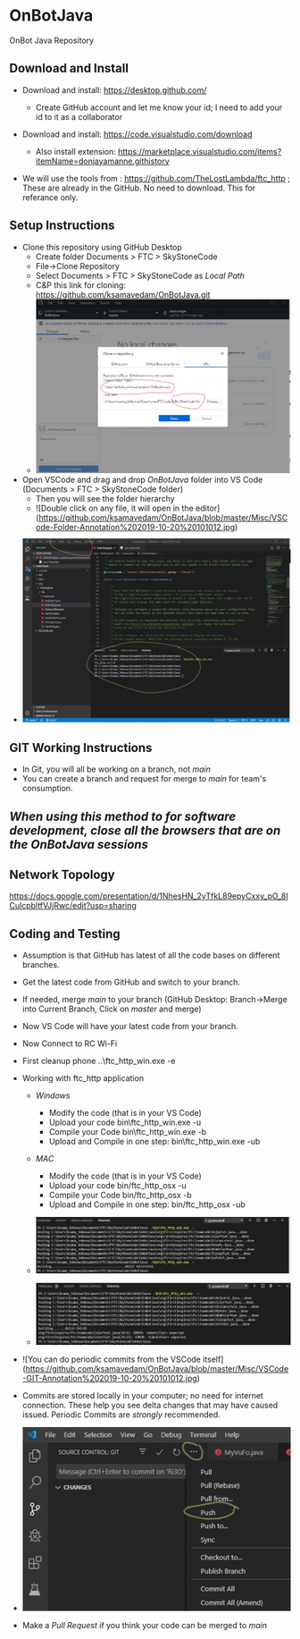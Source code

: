 # OnBotJava
OnBot Java Repository
## Download and Install
- Download and install: https://desktop.github.com/  
  - Create GitHub account and let me know your id; I need to add your id to it as a collaborator
- Download and install: https://code.visualstudio.com/download
  - Also install extension: https://marketplace.visualstudio.com/items?itemName=donjayamanne.githistory

- We will use the tools from : https://github.com/TheLostLambda/ftc_http ; These are already in the GitHub. No need to download. This for referance only. 

## Setup Instructions
- Clone this repository using GitHub Desktop
  - Create folder Documents > FTC > SkyStoneCode 
  - File->Clone Repository
  - Select Documents > FTC > SkyStoneCode as *Local Path*
  - C&P this link for cloning: https://github.com/ksamavedam/OnBotJava.git
  - ![GitHub Clone](https://github.com/ksamavedam/OnBotJava/blob/master/Misc/GitHubClone-Annotation%202019-10-20%20101012.jpg)
- Open VSCode and  drag and drop *OnBotJava* folder into VS Code (Documents > FTC > SkyStoneCode folder)
  - Then you will see the folder hierarchy 
  - ![Double click on any file, it will open in the editor] (https://github.com/ksamavedam/OnBotJava/blob/master/Misc/VSCode-Folder-Annotation%202019-10-20%20101012.jpg)
- ![In VSCode -> Open Terminal (see top menu) in which you will execute ftp_http commands](https://github.com/ksamavedam/OnBotJava/blob/master/Misc/VSCode-Annotation%202019-10-20%20101012.jpg)

## GIT Working Instructions
- In Git, you will all be working on a branch, not *main* 
- You can create a branch and request for merge to *main* for team's consumption. 

## *When using this method to for software development, close all the browsers that are on the OnBotJava sessions*
## Network Topology
https://docs.google.com/presentation/d/1NhesHN_2yTfkL89epyCxxy_pO_8ICulcpbltfVJjRwc/edit?usp=sharing
## Coding and Testing
- Assumption is that GitHub has latest of all the code bases on different branches. 
- Get the latest code from GitHub and switch to your branch.
- If needed, merge *main* to your branch (GitHub Desktop: Branch->Merge into Current Branch, Click on *master* and merge)
- Now VS Code will have your latest code from your branch.
- Now Connect to RC Wi-Fi   
- First cleanup phone ..\ftc_http_win.exe -e  
- Working with ftc_http application 
  - *Windows*
    - Modify the code (that is in your VS Code)
    - Upload your code  bin\ftc_http_win.exe -u
    - Compile your Code bin\ftc_http_win.exe -b
    - Upload and Compile in one step: bin\ftc_http_win.exe -ub
   - *MAC*
      - Modify the code (that is in your VS Code)
      - Upload your code  bin/ftc_http_osx -u
      - Compile your Code bin/ftc_http_osx -b
      - Upload and Compile in one step: bin/ftc_http_osx -ub
      
  - ![Here is a session of these commands in VSCode](https://github.com/ksamavedam/OnBotJava/blob/master/Misc/VSCode-Term-ftc-http-Annotation%202019-10-20%20101012.jpg)
  - ![Here is a session of ERROR Scenario VSCode](https://github.com/ksamavedam/OnBotJava/blob/master/Misc/VSCode-Term-ftc-http-error-Annotation%202019-10-20%20101012.jpg)

- ![You can do periodic commits from the VSCode itself] (https://github.com/ksamavedam/OnBotJava/blob/master/Misc/VSCode-GIT-Annotation%202019-10-20%20101012.jpg)
- Commits are stored locally in your computer; no need for internet connection. These help you see delta changes that may have caused issued. Periodic Commits are *strongly* recommended.
- ![At the end of the day, you must push changes to GitHub](https://github.com/ksamavedam/OnBotJava/blob/master/Misc/VSCode-GIT-Push-Annotation%202019-10-20%20101012.jpg)
- Make a *Pull Request* if you think your code can be merged to *main*
  

